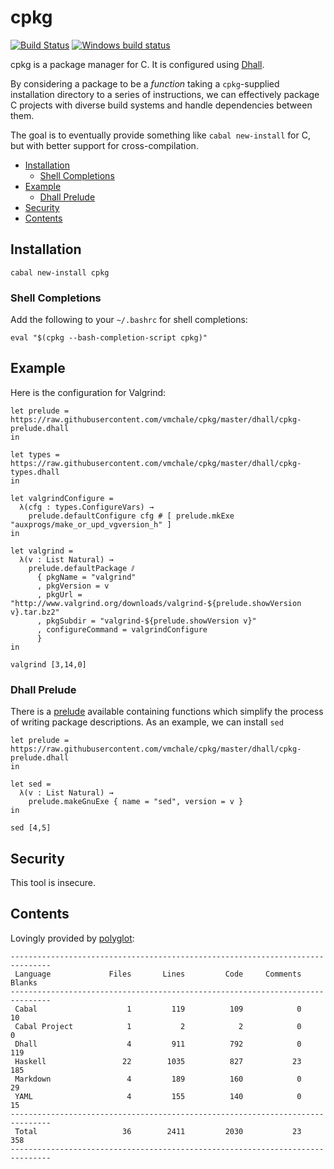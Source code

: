 # cpkg

[![Build Status](https://travis-ci.org/vmchale/cpkg.svg?branch=master)](https://travis-ci.org/vmchale/cpkg)
[![Windows build status](https://ci.appveyor.com/api/projects/status/github/vmchale/cpkg?svg=true)](https://ci.appveyor.com/project/vmchale/cpkg)

cpkg is a package manager for C.
It is configured using
[Dhall](http://github.com/dhall-lang/dhall-haskell).

By considering a package to be a *function* taking a `cpkg`-supplied
installation directory to a series of instructions, we can effectively package
C projects with diverse build systems and handle dependencies between them.

The goal is to eventually provide something like `cabal new-install` for C, but
with better support for cross-compilation.

- [Installation](#installation)
  - [Shell Completions](#shell-completions)
- [Example](#example)
  - [Dhall Prelude](#dhall-prelude)
- [Security](#security)
- [Contents](#contents)

## Installation

```
cabal new-install cpkg
```

### Shell Completions

Add the following to your `~/.bashrc` for shell completions:

```
eval "$(cpkg --bash-completion-script cpkg)"
```

## Example

Here is the configuration for Valgrind:

```dhall
let prelude = https://raw.githubusercontent.com/vmchale/cpkg/master/dhall/cpkg-prelude.dhall
in

let types = https://raw.githubusercontent.com/vmchale/cpkg/master/dhall/cpkg-types.dhall
in

let valgrindConfigure =
  λ(cfg : types.ConfigureVars) →
    prelude.defaultConfigure cfg # [ prelude.mkExe "auxprogs/make_or_upd_vgversion_h" ]
in

let valgrind =
  λ(v : List Natural) →
    prelude.defaultPackage ⫽
      { pkgName = "valgrind"
      , pkgVersion = v
      , pkgUrl = "http://www.valgrind.org/downloads/valgrind-${prelude.showVersion v}.tar.bz2"
      , pkgSubdir = "valgrind-${prelude.showVersion v}"
      , configureCommand = valgrindConfigure
      }
in

valgrind [3,14,0]
```

### Dhall Prelude

There is
a [prelude](https://github.com/vmchale/cpkg/blob/master/dhall/cpkg-prelude.dhall)
available containing functions which simplify the process of writing package
descriptions. As an example, we can install `sed`

```dhall
let prelude = https://raw.githubusercontent.com/vmchale/cpkg/master/dhall/cpkg-prelude.dhall
in

let sed =
  λ(v : List Natural) →
    prelude.makeGnuExe { name = "sed", version = v }
in

sed [4,5]
```

## Security

This tool is insecure.

## Contents

Lovingly provided by [polyglot](https://github.com/vmchale/polyglot):

```
-------------------------------------------------------------------------------
 Language             Files       Lines         Code     Comments       Blanks
-------------------------------------------------------------------------------
 Cabal                    1         119          109            0           10
 Cabal Project            1           2            2            0            0
 Dhall                    4         911          792            0          119
 Haskell                 22        1035          827           23          185
 Markdown                 4         189          160            0           29
 YAML                     4         155          140            0           15
-------------------------------------------------------------------------------
 Total                   36        2411         2030           23          358
-------------------------------------------------------------------------------
```

